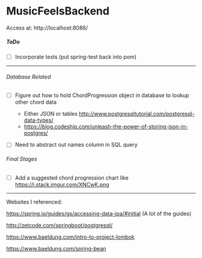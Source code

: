 # MusicFeelsBackend

Access at: http://localhost:8086/

##### ToDo

- [ ] Incorporate tests (put spring-test back into pom)
---

###### Database Related

- [ ] Figure out how to hold ChordProgression object in database to lookup other chord data
    - Either JSON or tables http://www.postgresqltutorial.com/postgresql-data-types/
    - https://blog.codeship.com/unleash-the-power-of-storing-json-in-postgres/

- [ ] Need to abstract out names column in SQL query

###### Final Stages

- [ ] Add a suggested chord progression chart like https://i.stack.imgur.com/XNCwK.png


---

Websites I referenced:


https://spring.io/guides/gs/accessing-data-jpa/#initial (A lot of the guides)

http://zetcode.com/springboot/postgresql/

https://www.baeldung.com/intro-to-project-lombok

https://www.baeldung.com/spring-bean

